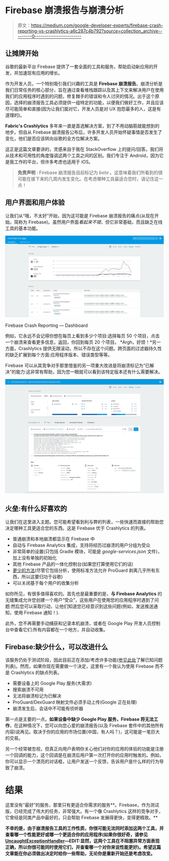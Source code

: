 # Firebase 崩溃报告与崩溃分析

> 原文：<https://medium.com/google-developer-experts/firebase-crash-reporting-vs-crashlytics-a6c287c4b792?source=collection_archive---------0----------------------->

## 让摊牌开始

谷歌的最新平台 Firebase 提供了一套全面的工具和服务，帮助启动新应用的开发，并加速现有应用的增长。

作为开发人员，一个特别吸引我们兴趣的工具是 **Firebase 崩溃报告**。崩溃分析是我们日常任务的核心部分，旨在通过查看堆栈跟踪以及其上下文来解决用户在使用我们的应用程序时遇到的问题，修复棘手的错误和令人讨厌的情况。出于这个原因，选择的崩溃报告工具必须提供一组特定的功能，以便我们做好工作，并且应该尽可能简单和直接(因为让我们面对它，开发人员是对 UX 抱怨最多的人，这是有道理的)。

**Fabric's Crashlytics** 多年来一直是首选解决方案，到了不用动脑筋就能想到的地步。但自从 Firebase 崩溃报告公布后，许多开发人员开始怀疑事情是否发生了变化，他们是否应该转向谷歌的全方位解决方案。

这正是这篇文章要讲的，灵感来自于我在 StackOverflow 上的提问/回答。我们将从技术和可用性的角度强调这两个工具之间的区别。我们专注于 Android，因为它是我工作的平台，但许多考虑也适用于 iOS。

> **免责声明** : Firebase 崩溃报告目前标记为 *beta* 。这意味着我们所看到的很可能在接下来的几周内发生变化。在考虑哪种工具最适合您时，请记住这一点！

## 用户界面和用户体验

让我们从“哦，不太好”开始，因为这可能是 Firebase 崩溃报告的痛点(从现在开始，简称为 Firebase)。虽然用户界面*看起来不错*，但它非常基础，而且缺乏在线工具的基本功能。

![](img/f889d78fc023c4df60f9c98e18e110e8.png)

Firebase Crash Reporting — Dashboard

例如，它永远不会记得你想在每页上看到多少个项目:选择每页 50 个项目，点击一个崩溃来查看更多信息，返回，你回到每页 20 个项目。 *Argh，好烦！*另一方面，Crashlytics 提供无限滚动，所以不存在这个问题。跨页面的过滤器持久性的缺乏扩展到每个方面:应用程序版本、错误类型等等。

Firebase 可以从其竞争对手那里借鉴的另一项重大改进是将崩溃标记为“已解决”的能力:这非常有帮助，因为您一眼就可以看到该特定版本还有什么需要解决。

![](img/08e42d339309855702e55a4e512c8fe5.png)

## 火垒:有什么好喜欢的

让我们在这里进入主题。您可能希望看到利与弊的列表，一些快速而直接的帮助您决定哪种工具更适合您的东西。这是 Firebase 优于 Crashlytics 的列表。

*   普通崩溃和本地崩溃都显示在 Firebase 中
*   自动与 Firebase Analytics 集成，支持将经历过崩溃的用户分组为受众
*   非常简单的设置(只包括 Gradle 模块，可能是 *google-services.json* 文件)，加上没有单独的初始化
*   其他 Firebase 产品的一体化控制台(如果您打算使用它们的话)
*   [更少的方法](http://www.methodscount.com/?lib=com.google.firebase%3Afirebase-crash%3A%2B)(尽管它包括分析，使用标准方法允许 ProGuard 剥离几乎所有东西，所以这要归功于谷歌)
*   可以关闭基于每个用户的收集分析

如你所见，有很多值得喜欢的。首先也是最重要的是，**与 Firebase Analytics** 的无缝集成允许您创建一个用户“受众”，这些用户在使用您的应用程序时遇到了问题:然后您可以采取行动，让他们知道您已经意识到这些问题(例如，发送推送通知，使用 Firebase 通知！).

此外，您不再需要手动捕获和记录本机崩溃，或者在 Google Play 开发人员控制台中查看它们:所有内容都在一个地方，并自动收集。

## Firebase:缺少什么，可以改进什么

该服务仍处于测试阶段，因此目前正在添加/考虑许多功能([参见此处](https://firebase.google.com/docs/crash/android#known-issues)了解已知问题列表)。然而，如果你现在需要做一个决定，这里有一个我认为使用 Firebase 而不是 Crashlytics 的缺点列表。

*   需要设备上的 Google Play 服务(大需求)
*   搜索崩溃不可用
*   无法将崩溃标记为已解决
*   ProGuard/DexGuard 映射文件必须手动上传(Google 正在处理)
*   崩溃发生后，会话中不可能有侦听器

第一点是主要的一点。**如果设备中缺少 Google Play 服务，Firebase 将无法工作**，在这种情况下，您可以向您心爱的崩溃报告(以及 Firebase 套件中的其他所有内容)说再见。取决于你的应用的市场位置(中国，有人吗？)，这可能是一笔巨大的交易。

另一个经常被忽视，但真正向用户表明你关心他们对你的应用的体验的功能是注册一个回调的能力，这个回调是在崩溃后用户第一次打开你的应用时触发的。例如，你可以显示一个漂亮的对话框，让用户发送一个反馈，告诉用户是什么样的行为导致了崩溃。

# 结果

这里没有“最好”的服务，那里只有更适合你需求的服务**。Firebase，作为测试版，已经完成了伟大的任务，非常强大。有一个像 Crashlytics 这样的竞争对手，它曾经是同类产品中最好的，只会帮助 Firebase 发展得更快，变得更精致。**

**不幸的是，由于崩溃报告工具的工作性质，你很可能无法同时添加这两个工具，并查看哪一个性能更好或哪一个更适合你的应用程序(如果你很好奇，请参见[UncaughtExceptionHandler](https://developer.android.com/reference/java/lang/Thread.UncaughtExceptionHandler.html)—**EDIT**:显然，这两个工具在不阻塞异常方面表现正确，所以你很可能同时使用它们，并查看哪一个对你来说性能更好)。希望这篇文章能在你必须做出决定时给你一些帮助，无论你是重新开始还是考虑改变。**